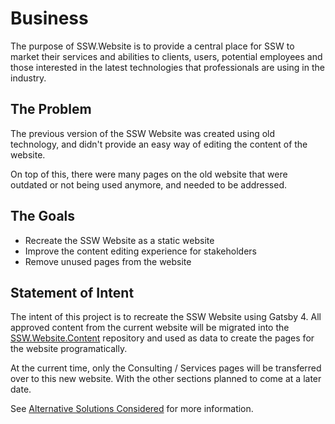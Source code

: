 # Business

The purpose of SSW.Website is to provide a central place for SSW to market their services and abilities to clients, users, potential employees and those interested in the latest technologies that professionals are using in the industry.

## The Problem

The previous version of the SSW Website was created using old technology, and didn't provide an easy way of editing the content of the website.

On top of this, there were many pages on the old website that were outdated or not being used anymore, and needed to be addressed.

## The Goals

- Recreate the SSW Website as a static website
- Improve the content editing experience for stakeholders
- Remove unused pages from the website

## Statement of Intent

The intent of this project is to recreate the SSW Website using Gatsby 4. All approved content from the current website will be migrated into the [SSW.Website.Content](https://github.com/SSWConsulting/SSW.Website.Content) repository and used as data to create the pages for the website programatically. 

At the current time, only the Consulting / Services pages will be transferred over to this new website. With the other sections planned to come at a later date.

See [Alternative Solutions Considered](_docs/Alternative-Solutions-Considered.md) for more information.